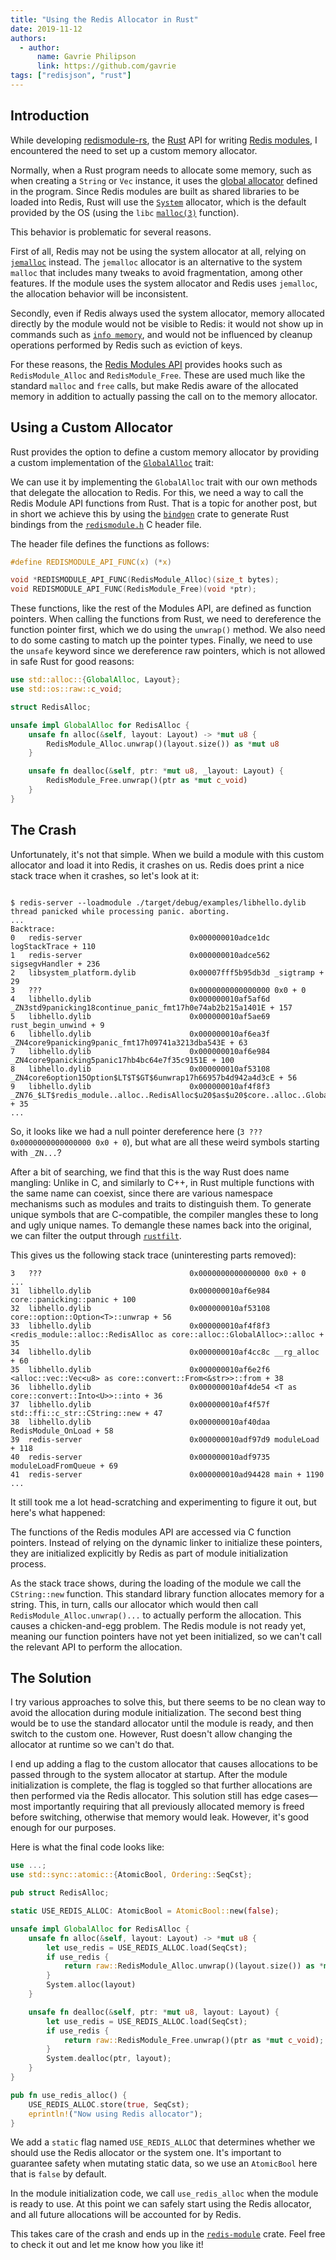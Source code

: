 ```yaml
---
title: "Using the Redis Allocator in Rust"
date: 2019-11-12
authors:
  - author: 
      name: Gavrie Philipson
      link: https://github.com/gavrie
tags: ["redisjson", "rust"]
---
```


## Introduction

While developing [redismodule-rs](https://github.com/RedisLabsModules/redismodule-rs), the [Rust](https://www.rust-lang.org) API for writing [Redis modules](https://redis.io/topics/modules-intro), I encountered the need to set up a custom memory allocator.

Normally, when a Rust program needs to allocate some memory, such as when creating a `String` or `Vec` instance, it uses the [global allocator](https://doc.rust-lang.org/std/alloc/index.html) defined in the program. Since Redis modules are built as shared libraries to be loaded into Redis, Rust will use the [`System`](https://doc.rust-lang.org/std/alloc/struct.System.html) allocator, which is the default provided by the OS (using the `libc` [`malloc(3)`](https://linux.die.net/man/3/malloc) function).

This behavior is problematic for several reasons. 

First of all, Redis may not be using the system allocator at all, relying on [`jemalloc`](http://jemalloc.net) instead. The `jemalloc` allocator is an alternative to the system `malloc` that includes many tweaks to avoid fragmentation, among other features. If the module uses the system allocator and Redis uses `jemalloc`, the allocation behavior will be inconsistent.

Secondly, even if Redis always used the system allocator, memory allocated directly by the module would not be visible to Redis: it would not show up in commands such as [`info memory`](https://redis.io/commands/info), and would not be influenced by cleanup operations performed by Redis such as eviction of keys.

For these reasons, the [Redis Modules API](https://redis.io/topics/modules-api-ref) provides hooks such as `RedisModule_Alloc` and `RedisModule_Free`. These are used much like the standard `malloc` and `free` calls, but make Redis aware of the allocated memory in addition to actually passing the call on to the memory allocator.

## Using a Custom Allocator

Rust provides the option to define a custom memory allocator by providing a custom implementation of the [`GlobalAlloc`](https://doc.rust-lang.org/std/alloc/trait.GlobalAlloc.html) trait:

We can use it by implementing the `GlobalAlloc` trait with our own methods that delegate the allocation to Redis. For this, we need a way to call the Redis Module API functions from Rust. That is a topic for another post, but in short we achieve this by using the [`bindgen`](https://crates.io/crates/bindgen) crate to generate Rust bindings from the [`redismodule.h`](https://github.com/antirez/redis/blob/unstable/src/redismodule.h) C header file.

The header file defines the functions as follows:

```c
#define REDISMODULE_API_FUNC(x) (*x)

void *REDISMODULE_API_FUNC(RedisModule_Alloc)(size_t bytes);
void REDISMODULE_API_FUNC(RedisModule_Free)(void *ptr);
```

These functions, like the rest of the Modules API, are defined as function pointers. When calling the functions from Rust, we need to dereference the function pointer first, which we do using the `unwrap()` method. We also need to do some casting to match up the pointer types. Finally, we need to use the `unsafe` keyword since we dereference raw pointers, which is not allowed in safe Rust for good reasons:

```rust
use std::alloc::{GlobalAlloc, Layout};
use std::os::raw::c_void;

struct RedisAlloc;

unsafe impl GlobalAlloc for RedisAlloc {
    unsafe fn alloc(&self, layout: Layout) -> *mut u8 {
        RedisModule_Alloc.unwrap()(layout.size()) as *mut u8
    }

    unsafe fn dealloc(&self, ptr: *mut u8, _layout: Layout) {
        RedisModule_Free.unwrap()(ptr as *mut c_void)
    }
}
```

## The Crash

Unfortunately, it's not that simple. When we build a module with this custom allocator and load it into Redis, it crashes on us. Redis does print a nice stack trace when it crashes, so let's look at it:

```plaintext

$ redis-server --loadmodule ./target/debug/examples/libhello.dylib
thread panicked while processing panic. aborting.
...
Backtrace:
0   redis-server                        0x000000010adce1dc logStackTrace + 110
1   redis-server                        0x000000010adce562 sigsegvHandler + 236
2   libsystem_platform.dylib            0x00007fff5b95db3d _sigtramp + 29
3   ???                                 0x0000000000000000 0x0 + 0
4   libhello.dylib                      0x000000010af5af6d _ZN3std9panicking18continue_panic_fmt17h0e74ab2b215a1401E + 157
5   libhello.dylib                      0x000000010af5ae69 rust_begin_unwind + 9
6   libhello.dylib                      0x000000010af6ea3f _ZN4core9panicking9panic_fmt17h09741a3213dba543E + 63
7   libhello.dylib                      0x000000010af6e984 _ZN4core9panicking5panic17hb4bc64e7f35c9151E + 100
8   libhello.dylib                      0x000000010af53108 _ZN4core6option15Option$LT$T$GT$6unwrap17h66957b4d942a4d3cE + 56
9   libhello.dylib                      0x000000010af4f8f3 _ZN76_$LT$redis_module..alloc..RedisAlloc$u20$as$u20$core..alloc..GlobalAlloc$GT$5alloc17h6588ea2d7520a3ebE + 35
...
```

So, it looks like we had a null pointer dereference here (`3 ??? 0x0000000000000000 0x0 + 0`), but what are all these weird symbols starting with `_ZN...`?

After a bit of searching, we find that this is the way Rust does name mangling: Unlike in C, and similarly to C++, in Rust multiple functions with the same name can coexist, since there are various namespace mechanisms such as modules and traits to distinguish them. To generate unique symbols that are C-compatible, the compiler mangles these to long and ugly unique names. To demangle these names back into the original, we can filter the output through [`rustfilt`](https://crates.io/crates/rustfilt). 

This gives us the following stack trace (uninteresting parts removed):

```plaintext
3   ???                                 0x0000000000000000 0x0 + 0
...
31  libhello.dylib                      0x000000010af6e984 core::panicking::panic + 100
32  libhello.dylib                      0x000000010af53108 core::option::Option<T>::unwrap + 56
33  libhello.dylib                      0x000000010af4f8f3 <redis_module::alloc::RedisAlloc as core::alloc::GlobalAlloc>::alloc + 35
34  libhello.dylib                      0x000000010af4cc8c __rg_alloc + 60
35  libhello.dylib                      0x000000010af6e2f6 <alloc::vec::Vec<u8> as core::convert::From<&str>>::from + 38
36  libhello.dylib                      0x000000010af4de54 <T as core::convert::Into<U>>::into + 36
37  libhello.dylib                      0x000000010af4f57f std::ffi::c_str::CString::new + 47
38  libhello.dylib                      0x000000010af40daa RedisModule_OnLoad + 58
39  redis-server                        0x000000010adf97d9 moduleLoad + 118
40  redis-server                        0x000000010adf9735 moduleLoadFromQueue + 69
41  redis-server                        0x000000010ad94428 main + 1190
...
```

It still took me a lot head-scratching and experimenting to figure it out, but here's what happened:

The functions of the Redis modules API are accessed via C function pointers. Instead of relying on the dynamic linker to initialize these pointers, they are initialized explicitly by Redis as part of module initialization process.

As the stack trace shows, during the loading of the module we call the `CString::new` function. This standard library function allocates memory for a string. This, in turn, calls our allocator which would then call `RedisModule_Alloc.unwrap()...` to actually perform the allocation. This causes a chicken-and-egg problem. The Redis module is not ready yet, meaning our function pointers have not yet been initialized, so we can't call the relevant API to perform the allocation.

## The Solution

I try various approaches to solve this, but there seems to be no clean way to avoid the allocation during module initialization. The second best thing would be to use the standard allocator until the module is ready, and then switch to the custom one. However, Rust doesn't allow changing the allocator at runtime so we can't do that.

I end up adding a flag to the custom allocator that causes allocations to be passed through to the system allocator at startup. After the module initialization is complete, the flag is toggled so that further allocations are then performed via the Redis allocator. This solution still has edge cases—most importantly requiring that all previously allocated memory is freed before switching, otherwise that memory would leak. However, it's good enough for our purposes.

Here is what the final code looks like:

```rust
use ...;
use std::sync::atomic::{AtomicBool, Ordering::SeqCst};

pub struct RedisAlloc;

static USE_REDIS_ALLOC: AtomicBool = AtomicBool::new(false);

unsafe impl GlobalAlloc for RedisAlloc {
    unsafe fn alloc(&self, layout: Layout) -> *mut u8 {
        let use_redis = USE_REDIS_ALLOC.load(SeqCst);
        if use_redis {
            return raw::RedisModule_Alloc.unwrap()(layout.size()) as *mut u8;
        }
        System.alloc(layout)
    }

    unsafe fn dealloc(&self, ptr: *mut u8, layout: Layout) {
        let use_redis = USE_REDIS_ALLOC.load(SeqCst);
        if use_redis {
            return raw::RedisModule_Free.unwrap()(ptr as *mut c_void);
        }
        System.dealloc(ptr, layout);
    }
}

pub fn use_redis_alloc() {
    USE_REDIS_ALLOC.store(true, SeqCst);
    eprintln!("Now using Redis allocator");
}
```

We add a `static` flag named `USE_REDIS_ALLOC` that determines whether we should use the Redis allocator or the system one. It's important to guarantee safety when mutating static data, so we use an `AtomicBool` here that is `false` by default.

In the module initialization code, we call `use_redis_alloc` when the module is ready to use. At this point we can safely start using the Redis allocator, and all future allocations will be accounted for by Redis.

This takes care of the crash and ends up in the [`redis-module`](https://crates.io/crates/redis-module) crate. Feel free to check it out and let me know how you like it!
